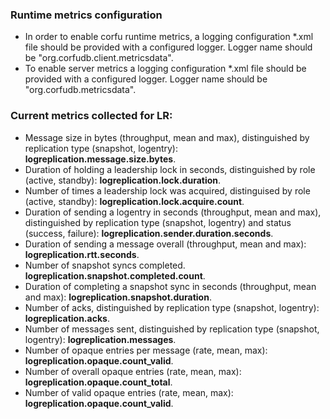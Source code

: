 ### Runtime metrics configuration

* In order to enable corfu runtime metrics, a logging configuration *.xml file should be provided with a configured logger. 
Logger name should be "org.corfudb.client.metricsdata".
* To enable server metrics a logging configuration *.xml file should be provided with a configured logger. Logger name should be
"org.corfudb.metricsdata".

### Current metrics collected for LR:

  * Message size in bytes (throughput, mean and max), distinguished by replication type (snapshot, logentry): **logreplication.message.size.bytes**.
  * Duration of holding a leadership lock in seconds, distinguished by role (active, standby): **logreplication.lock.duration**.
  * Number of times a leadership lock was acquired, distinguised by role (active, standby): **logreplication.lock.acquire.count**.
  * Duration of sending a logentry in seconds (throughput, mean and max), distinguished by replication type (snapshot, logentry) and status (success, failure): **logreplication.sender.duration.seconds**.
  * Duration of sending a message overall (throughput, mean and max): **logreplication.rtt.seconds**.
  * Number of snapshot syncs completed. **logreplication.snapshot.completed.count**.
  * Duration of completing a snapshot sync in seconds (throughput, mean and max): **logreplication.snapshot.duration**.
  * Number of acks, distinguished by replication type (snapshot, logentry): **logreplication.acks**.
  * Number of messages sent, distinguished by replication type (snapshot, logentry): **logreplication.messages**.
  * Number of opaque entries per message (rate, mean, max): **logreplication.opaque.count_valid**.
  * Number of overall opaque entries (rate, mean, max): **logreplication.opaque.count_total**.
  * Number of valid opaque entries (rate, mean, max): **logreplication.opaque.count_valid**.
